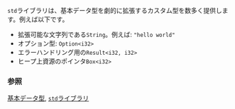 <!-- The `std` library provides many custom types which expands drastically on
the `primitives`. Some of these include: -->
`std`ライブラリは、基本データ型を劇的に拡張するカスタム型を数多く提供します。例えば以下です。

<!-- * growable `String`s like: `"hello world"`
* growable vectors: `[1, 2, 3]`
* optional types: `Option<i32>`
* error handling types: `Result<i32, i32>`
* heap allocated pointers: `Box<i32>` -->
* 拡張可能な文字列である`String`。例えば: `"hello world"`
* オプション型: `Option<i32>`
* エラーハンドリング用の`Result<i32, i32>`
* ヒープ上資源のポインタ`Box<i32>`

<!--
### See also:
-->
### 参照

[基本データ型][primitives], [`std`ライブラリ][std]

[primitives]: ../primitives.html
[std]: http://doc.rust-lang.org/std/
